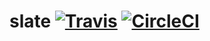 # slate [![Travis](https://img.shields.io/travis/rightlag/slate.svg?style=flat-square)](https://travis-ci.org/rightlag/slate) [![CircleCI](https://img.shields.io/circleci/project/github/rightlag/slate.svg?style=flat-square)](https://circleci.com/gh/rightlag/slate)
